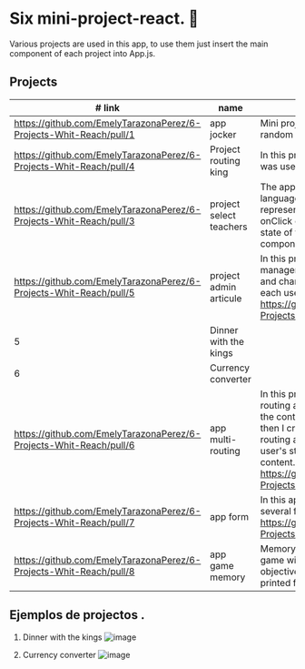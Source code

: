 # Six mini-project-react. 🤩

Various projects are used in this app, to use them just insert the main component of each project into App.js.
## Projects

| #   link      | name                   | description |
| ------------- | ---------------------- | ------------|
| https://github.com/EmelyTarazonaPerez/6-Projects-Whit-Reach/pull/1 | app jocker              |  Mini project where an open API provides random wildcards. |
| https://github.com/EmelyTarazonaPerez/6-Projects-Whit-Reach/pull/4 | Project routing king    | In this project, the entire routing system was used |
| https://github.com/EmelyTarazonaPerez/6-Projects-Whit-Reach/pull/3 | project select teachers | The application shows a card with different languages: English, Spanish and German, represented in buttons, which through an onClick change the value of the global state of the app and update the view of the component|
| https://github.com/EmelyTarazonaPerez/6-Projects-Whit-Reach/pull/5 | project admin articule  | In this project, the useReducer state manager was used to manage the actions and changes that the variable must take for each user interaction. More info here  https://github.com/EmelyTarazonaPerez/6-Projects-Whit-Reach/pull/5 |
| 5             | Dinner with the kings |
| 6             | Currency converter  |
| https://github.com/EmelyTarazonaPerez/6-Projects-Whit-Reach/pull/6        | app multi-routing  | In this project, I create a page with private routing and public routing. To do this, I use the context to alert when a user logs in, then I create two components (private routing and public routing) which check the user's status, to give permission to certain content. More info here  https://github.com/EmelyTarazonaPerez/6-Projects-Whit-Reach/pull/6    
|https://github.com/EmelyTarazonaPerez/6-Projects-Whit-Reach/pull/7       | app form  | In this application I create a page with several forms used react-hook-form  https://github.com/EmelyTarazonaPerez/6-Projects-Whit-Reach/pull/7
|https://github.com/EmelyTarazonaPerez/6-Projects-Whit-Reach/pull/8 | app game memory | Memory game or Memorama is a board game with a deck of specific cards. The objective is to find pairs with the same printed figure using memory |
## Ejemplos de projectos .
1. Dinner with the kings
![image](https://github.com/EmelyTarazonaPerez/mini-project-react/assets/122141594/4211599c-852d-4f4b-b8f7-200b87fde407)

2. Currency converter
![image](https://github.com/EmelyTarazonaPerez/mini-project-react/assets/122141594/9e5a89af-4c58-4f5f-8602-e65f05097e28)


